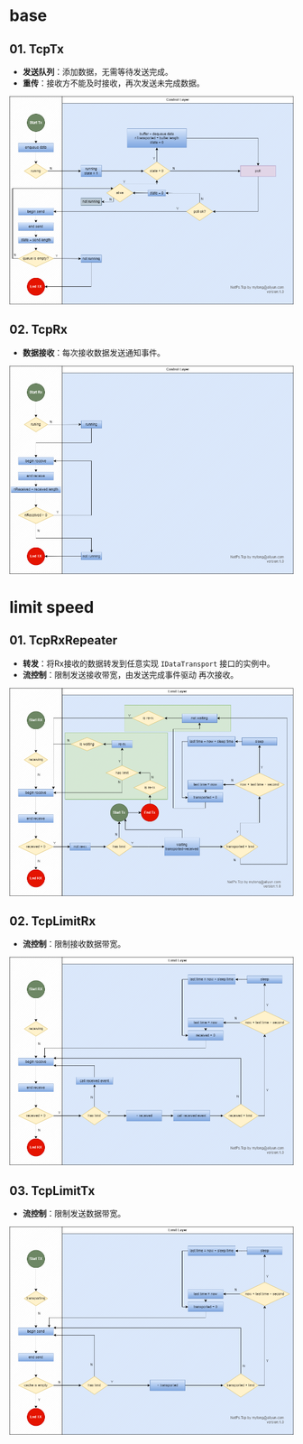 ﻿# base

## 01. TcpTx

- **发送队列**：添加数据，无需等待发送完成。
- **重传**：接收方不能及时接收，再次发送未完成数据。

![image](TcpTx.png)

## 02. TcpRx

- **数据接收**：每次接收数据发送通知事件。

![image](TcpRx.png)

# limit speed

## 01. TcpRxRepeater

- **转发**：将Rx接收的数据转发到任意实现 ```IDataTransport``` 接口的实例中。
- **流控制**：限制发送接收带宽，由发送完成事件驱动 再次接收。

![image](TcpRxRepeater.png)

## 02. TcpLimitRx

- **流控制**：限制接收数据带宽。

![image](TcpLimitRx.png)

## 03. TcpLimitTx

- **流控制**：限制发送数据带宽。

![image](TcpLimitTx.png)